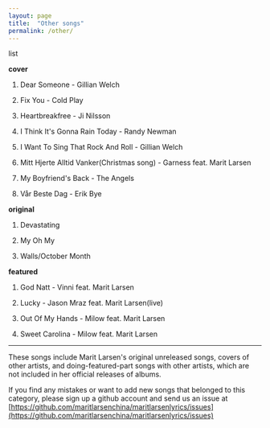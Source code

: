 ```yaml
---
layout: page
title:  "Other songs"
permalink: /other/
---
```

<div class="float">
	<!-- no pic -->
</div>

list

 **cover**
 
 01. Dear Someone - Gillian Welch

 02. Fix You - Cold Play

 03. Heartbreakfree - Ji Nilsson

 04. I Think It's Gonna Rain Today -  Randy Newman

 05. I Want To Sing That Rock And Roll - Gillian Welch

 06. Mitt Hjerte Alltid Vanker(Christmas song) - Garness feat. Marit Larsen

 07. My Boyfriend's Back - The Angels

 08. Vår Beste Dag - Erik Bye

**original**

 01. Devastating

 01. My Oh My

 03. Walls/October Month

**featured**

 01. God Natt - Vinni feat. Marit Larsen
 
 02. Lucky - Jason Mraz feat. Marit Larsen(live)

 03. Out Of My Hands - Milow feat. Marit Larsen
 
 04. Sweet Carolina - Milow feat. Marit Larsen

 <div class="clean"><hr /></div>

 These songs include Marit Larsen's original unreleased songs, covers of other artists, and doing-featured-part songs with other artists, which are not included in her official releases of albums.

 If you find any mistakes or want to add new songs that belonged to this category, please sign up a github account and send us an issue at [https://github.com/maritlarsenchina/maritlarsenlyrics/issues](https://github.com/maritlarsenchina/maritlarsenlyrics/issues)

